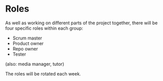 # Roles

As well as working on different parts of the project together, there will be four specific roles within each group:

* Scrum master
* Product owner
* Repo owner
* Tester

(also: media manager, tutor)

The roles will be rotated each week.

